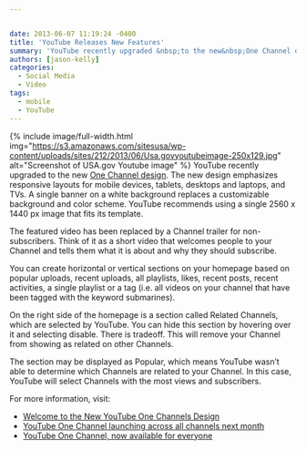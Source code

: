 ```yaml
---


date: 2013-06-07 11:19:24 -0400
title: 'YouTube Releases New Features'
summary: 'YouTube recently upgraded &nbsp;to the new&nbsp;One Channel design. The new design emphasizes responsive layouts for mobile devices, tablets, desktops and laptops, and TVs. A single banner on a white background replaces a customizable background and color scheme. YouTube recommends using a single&nbsp;2560 x 1440&nbsp;px image that fits its'
authors: [jason-kelly]
categories:
  - Social Media
  - Video
tags:
  - mobile
  - YouTube
---
```


{% include image/full-width.html img="https://s3.amazonaws.com/sitesusa/wp-content/uploads/sites/212/2013/06/Usa.govyoutubeimage-250x129.jpg" alt="Screenshot of USA.gov Youtube image" %}
YouTube recently upgraded  to the new [One Channel design](http://www.youtube.com/onechannel). The new design emphasizes responsive layouts for mobile devices, tablets, desktops and laptops, and TVs. A single banner on a white background replaces a customizable background and color scheme. YouTube recommends using a single 2560 x 1440 px image that fits its template.

The featured video has been replaced by a Channel trailer for non-subscribers. Think of it as a short video that welcomes people to your Channel and tells them what it is about and why they should subscribe.

You can create horizontal or vertical sections on your homepage based on popular uploads, recent uploads, all playlists, likes, recent posts, recent activities, a single playlist or a tag (i.e. all videos on your channel that have been tagged with the keyword submarines).

On the right side of the homepage is a section called Related Channels, which are selected by YouTube. You can hide this section by hovering over it and selecting disable. There is tradeoff. This will remove your Channel from showing as related on other Channels.

The section may be displayed as Popular, which means YouTube wasn’t able to determine which Channels are related to your Channel. In this case, YouTube will select Channels with the most views and subscribers.

For more information, visit:

  * <a href="http://support.google.com/youtube/bin/answer.py?hl=en&answer=2976276&topic=2976171&ctx=topic" target="_blank">Welcome to the New YouTube One Channels Design </a>
  * <a href="http://youtubecreator.blogspot.com/2013/05/youtube-one-channel-launching-across.html" target="_blank">YouTube One Channel launching across all channels next month</a>
  * <a href="http://youtubecreator.blogspot.com/2013/03/youtube-one-channel-now-available-for.html" target="_blank">YouTube One Channel, now available for everyone</a>